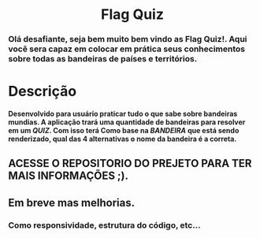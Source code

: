 <h1 align="center">
Flag Quiz
</h1>

### Olá desafiante, seja bem muito bem vindo as Flag Quiz!. Aqui você sera capaz em colocar em prática seus conhecimentos sobre todas as bandeiras de países e territórios.

# Descrição

#### Desenvolvido para usuário praticar tudo o que sabe sobre bandeiras mundias. A aplicação trará uma quantidade de bandeiras para resolver em um _QUIZ_. Com isso terá Como base na _BANDEIRA_ que está sendo renderizado, qual das 4 alternativas o nome da bandeira é a correta.

## ACESSE O REPOSITORIO DO PREJETO PARA TER MAIS INFORMAÇÕES ;).

## Em breve mas melhorias.
### Como responsividade, estrutura do código, etc...
